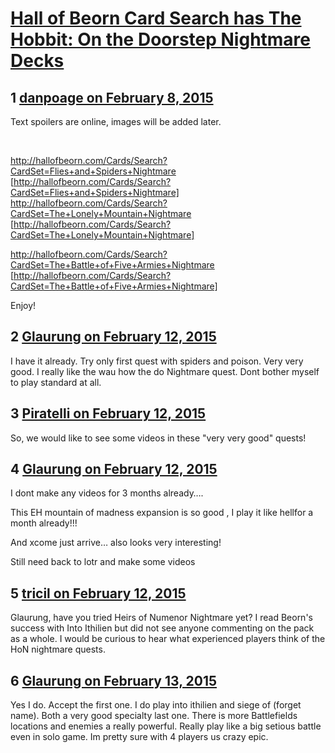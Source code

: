 # [Hall of Beorn Card Search has The Hobbit: On the Doorstep Nightmare Decks](https://community.fantasyflightgames.com/topic/134309-hall-of-beorn-card-search-has-the-hobbit-on-the-doorstep-nightmare-decks/)

## 1 [danpoage on February 8, 2015](https://community.fantasyflightgames.com/topic/134309-hall-of-beorn-card-search-has-the-hobbit-on-the-doorstep-nightmare-decks/?do=findComment&comment=1439534)

Text spoilers are online, images will be added later.

 

http://hallofbeorn.com/Cards/Search?CardSet=Flies+and+Spiders+Nightmare [http://hallofbeorn.com/Cards/Search?CardSet=Flies+and+Spiders+Nightmare]
http://hallofbeorn.com/Cards/Search?CardSet=The+Lonely+Mountain+Nightmare [http://hallofbeorn.com/Cards/Search?CardSet=The+Lonely+Mountain+Nightmare]

http://hallofbeorn.com/Cards/Search?CardSet=The+Battle+of+Five+Armies+Nightmare [http://hallofbeorn.com/Cards/Search?CardSet=The+Battle+of+Five+Armies+Nightmare]

Enjoy!

## 2 [Glaurung on February 12, 2015](https://community.fantasyflightgames.com/topic/134309-hall-of-beorn-card-search-has-the-hobbit-on-the-doorstep-nightmare-decks/?do=findComment&comment=1446027)

I have it already. Try only first quest with spiders and poison. Very very good. I really like the wau how the do Nightmare quest. Dont bother myself to play standard at all.

## 3 [Piratelli on February 12, 2015](https://community.fantasyflightgames.com/topic/134309-hall-of-beorn-card-search-has-the-hobbit-on-the-doorstep-nightmare-decks/?do=findComment&comment=1446039)

So, we would like to see some videos in these "very very good" quests! 

## 4 [Glaurung on February 12, 2015](https://community.fantasyflightgames.com/topic/134309-hall-of-beorn-card-search-has-the-hobbit-on-the-doorstep-nightmare-decks/?do=findComment&comment=1446058)

I dont make any videos for 3 months already….

This EH mountain of madness expansion is so good , I play it like hellfor a month already!!!

And xcome just arrive… also looks very interesting!

Still need back to lotr and make some videos

## 5 [tricil on February 12, 2015](https://community.fantasyflightgames.com/topic/134309-hall-of-beorn-card-search-has-the-hobbit-on-the-doorstep-nightmare-decks/?do=findComment&comment=1446095)

Glaurung, have you tried Heirs of Numenor Nightmare yet? I read Beorn's success with Into Ithilien but did not see anyone commenting on the pack as a whole. I would be curious to hear what experienced players think of the HoN nightmare quests.

## 6 [Glaurung on February 13, 2015](https://community.fantasyflightgames.com/topic/134309-hall-of-beorn-card-search-has-the-hobbit-on-the-doorstep-nightmare-decks/?do=findComment&comment=1447112)

Yes I do. Accept the first one. I do play into ithilien and siege of (forget name). Both a very good specialty last one. There is more Battlefields locations and enemies a really powerful. Really play like a big setious battle even in solo game. Im pretty sure with 4 players us crazy epic.

